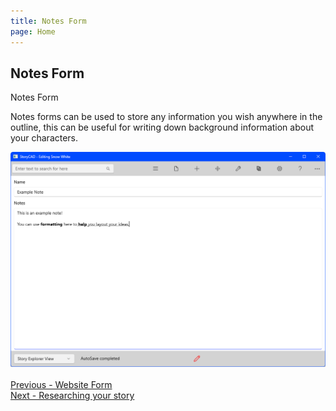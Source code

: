 ```yaml
---
title: Notes Form
page: Home
---
```

## Notes Form ##
Notes Form

Notes forms can be used to store any information you wish anywhere in the outline, this can be useful for writing down background information about your characters.


![](NotesElement.png)
 <br/>
 <br/>
[Previous - Website Form](Website_Form.md) <br/>
[Next - Researching your story](Researching_your_story.md) <br/>
